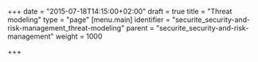 +++
date = "2015-07-18T14:15:00+02:00"
draft = true
title = "Threat modeling"
type = "page"
[menu.main]
identifier = "securite_security-and-risk-management_threat-modeling"
parent = "securite_security-and-risk-management"
weight = 1000

+++
